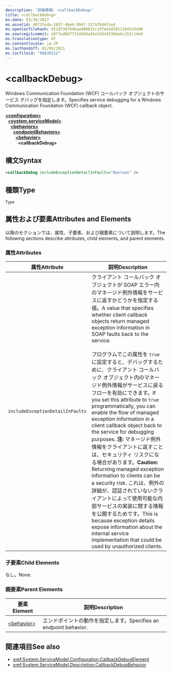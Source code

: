 ```yaml
---
description: '詳細情報: <callbackDebug>'
title: <callbackDebug>
ms.date: 03/30/2017
ms.assetid: 4073feda-1857-4be4-9947-227afb847ced
ms.openlocfilehash: 911d738764baa800831c19f4e5d181118d1d3e00
ms.sourcegitcommit: ddf7edb67715a5b9a45e3dd44536dabc153c1de0
ms.translationtype: HT
ms.contentlocale: ja-JP
ms.lasthandoff: 02/06/2021
ms.locfileid: "99639212"
---
```

# \<callbackDebug>

<span data-ttu-id="996b7-102">Windows Communication Foundation (WCF) コールバック オブジェクトのサービス デバッグを指定します。</span><span class="sxs-lookup"><span data-stu-id="996b7-102">Specifies service debugging for a Windows Communication Foundation (WCF) callback object.</span></span>  
  
[**\<configuration>**](../configuration-element.md)\
&nbsp;&nbsp;[**\<system.serviceModel>**](system-servicemodel.md)\
&nbsp;&nbsp;&nbsp;&nbsp;[**\<behaviors>**](behaviors.md)\
&nbsp;&nbsp;&nbsp;&nbsp;&nbsp;&nbsp;[**\<endpointBehaviors>**](endpointbehaviors.md)\
&nbsp;&nbsp;&nbsp;&nbsp;&nbsp;&nbsp;&nbsp;&nbsp;[**\<behavior>**](behavior-of-endpointbehaviors.md)\
&nbsp;&nbsp;&nbsp;&nbsp;&nbsp;&nbsp;&nbsp;&nbsp;&nbsp;&nbsp;**\<callbackDebug>**  
  
## <a name="syntax"></a><span data-ttu-id="996b7-103">構文</span><span class="sxs-lookup"><span data-stu-id="996b7-103">Syntax</span></span>  
  
```xml  
<callbackDebug includeExceptionDetailInFaults="Boolean" />
```  
  
## <a name="type"></a><span data-ttu-id="996b7-104">種類</span><span class="sxs-lookup"><span data-stu-id="996b7-104">Type</span></span>  

 `Type`  
  
## <a name="attributes-and-elements"></a><span data-ttu-id="996b7-105">属性および要素</span><span class="sxs-lookup"><span data-stu-id="996b7-105">Attributes and Elements</span></span>  

 <span data-ttu-id="996b7-106">以降のセクションでは、属性、子要素、および親要素について説明します。</span><span class="sxs-lookup"><span data-stu-id="996b7-106">The following sections describe attributes, child elements, and parent elements.</span></span>  
  
### <a name="attributes"></a><span data-ttu-id="996b7-107">属性</span><span class="sxs-lookup"><span data-stu-id="996b7-107">Attributes</span></span>  
  
|<span data-ttu-id="996b7-108">属性</span><span class="sxs-lookup"><span data-stu-id="996b7-108">Attribute</span></span>|<span data-ttu-id="996b7-109">説明</span><span class="sxs-lookup"><span data-stu-id="996b7-109">Description</span></span>|  
|---------------|-----------------|  
|`includeExceptionDetailInFaults`|<span data-ttu-id="996b7-110">クライアント コールバック オブジェクトが SOAP エラー内のマネージド例外情報をサービスに返すかどうかを指定する値。</span><span class="sxs-lookup"><span data-stu-id="996b7-110">A value that specifies whether client callback objects return managed exception information in SOAP faults back to the service.</span></span><br /><br /> <span data-ttu-id="996b7-111">プログラムでこの属性を `true` に設定すると、デバッグするために、クライアント コールバック オブジェクト内のマネージド例外情報がサービスに戻るフローを有効にできます。</span><span class="sxs-lookup"><span data-stu-id="996b7-111">If you set this attribute to `true` programmatically, you can enable the flow of managed exception information in a client callback object back to the service for debugging purposes.</span></span> <span data-ttu-id="996b7-112">**注:**  マネージド例外情報をクライアントに返すことは、セキュリティ リスクになる場合があります。</span><span class="sxs-lookup"><span data-stu-id="996b7-112">**Caution:**  Returning managed exception information to clients can be a security risk.</span></span> <span data-ttu-id="996b7-113">これは、例外の詳細が、認証されていないクライアントによって使用可能な内部サービスの実装に関する情報を公開するためです。</span><span class="sxs-lookup"><span data-stu-id="996b7-113">This is because exception details expose information about the internal service implementation that could be used by unauthorized clients.</span></span>|  
  
### <a name="child-elements"></a><span data-ttu-id="996b7-114">子要素</span><span class="sxs-lookup"><span data-stu-id="996b7-114">Child Elements</span></span>  

 <span data-ttu-id="996b7-115">なし。</span><span class="sxs-lookup"><span data-stu-id="996b7-115">None.</span></span>  
  
### <a name="parent-elements"></a><span data-ttu-id="996b7-116">親要素</span><span class="sxs-lookup"><span data-stu-id="996b7-116">Parent Elements</span></span>  
  
|<span data-ttu-id="996b7-117">要素</span><span class="sxs-lookup"><span data-stu-id="996b7-117">Element</span></span>|<span data-ttu-id="996b7-118">説明</span><span class="sxs-lookup"><span data-stu-id="996b7-118">Description</span></span>|  
|-------------|-----------------|  
|[\<behavior>](behavior-of-endpointbehaviors.md)|<span data-ttu-id="996b7-119">エンドポイントの動作を指定します。</span><span class="sxs-lookup"><span data-stu-id="996b7-119">Specifies an endpoint behavior.</span></span>|  
  
## <a name="see-also"></a><span data-ttu-id="996b7-120">関連項目</span><span class="sxs-lookup"><span data-stu-id="996b7-120">See also</span></span>

- <xref:System.ServiceModel.Configuration.CallbackDebugElement>
- <xref:System.ServiceModel.Description.CallbackDebugBehavior>
